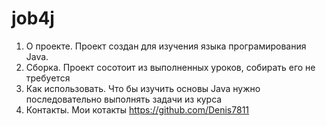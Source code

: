 # job4j
1. О проекте.
Проект создан для изучения языка програмирования Java.
2. Сборка.
Проект сосотоит из выполненных уроков, собирать его не требуется
3. Как использовать.
Что бы изучить основы Java нужно последовательно выполнять задачи из курса
4. Контакты.
Мои котакты https://github.com/Denis7811
